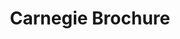---
ee_id_thing: '2209'
site: '1'
type: '2'
inv_num: 2012-150
add_credit:
url: 2012-150-carnegie-brochure
title: Carnegie Brochure
year: '2012'
display_year: '2012'
medium: Booklet
dims:
pitch:
ps: "​Brochure made for a show at the Carnegie Museum. Unknown edition. Not for sale
  or available outside of the show.&nbsp;"
live_url:
youtube:
related_code:
imgs: carnegie-brochure-booklet-2012-150-full-1-database-ih.jpg
subheading:
download:
commission:
related:
layout: things-i-made
---